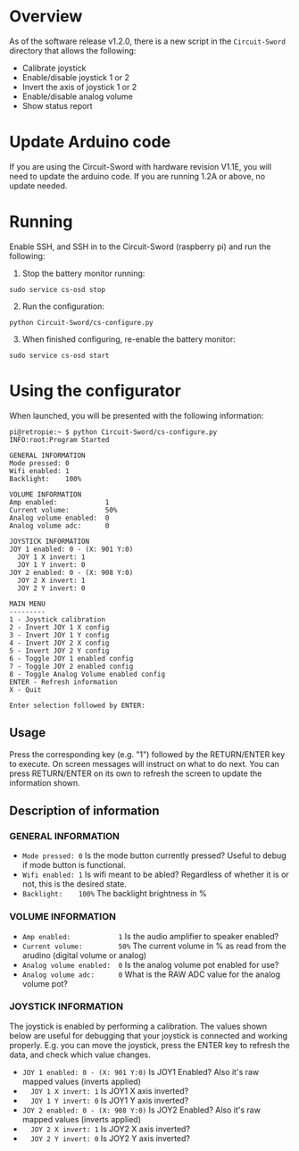 # Overview
As of the software release v1.2.0, there is a new script in the `Circuit-Sword` directory that allows the following:

* Calibrate joystick
* Enable/disable joystick 1 or 2
* Invert the axis of joystick 1 or 2
* Enable/disable analog volume
* Show status report

# Update Arduino code
If you are using the Circuit-Sword with hardware revision V1.1E, you will need to update the arduino code. If you are running 1.2A or above, no update needed.

# Running
Enable SSH, and SSH in to the Circuit-Sword (raspberry pi) and run the following:

1. Stop the battery monitor running:
``` shell
sudo service cs-osd stop
```

2. Run the configuration:
``` shell
python Circuit-Sword/cs-configure.py
```

3. When finished configuring, re-enable the battery monitor:
``` shell
sudo service cs-osd start
```

# Using the configurator
When launched, you will be presented with the following information:
``` shell
pi@retropie:~ $ python Circuit-Sword/cs-configure.py
INFO:root:Program Started

GENERAL INFORMATION
Mode pressed: 0
Wifi enabled: 1
Backlight:    100%

VOLUME INFORMATION
Amp enabled:            1
Current volume:         50%
Analog volume enabled:  0
Analog volume adc:      0

JOYSTICK INFORMATION
JOY 1 enabled: 0 - (X: 901 Y:0)
  JOY 1 X invert: 1
  JOY 1 Y invert: 0
JOY 2 enabled: 0 - (X: 908 Y:0)
  JOY 2 X invert: 1
  JOY 2 Y invert: 0

MAIN MENU
---------
1 - Joystick calibration
2 - Invert JOY 1 X config
3 - Invert JOY 1 Y config
4 - Invert JOY 2 X config
5 - Invert JOY 2 Y config
6 - Toggle JOY 1 enabled config
7 - Toggle JOY 2 enabled config
8 - Toggle Analog Volume enabled config
ENTER - Refresh information
X - Quit

Enter selection followed by ENTER:

```

## Usage
Press the corresponding key (e.g. "1") followed by the RETURN/ENTER key to execute. On screen messages will instruct on what to do next. You can press RETURN/ENTER on its own to refresh the screen to update the information shown.

## Description of information
### GENERAL INFORMATION
* `Mode pressed: 0` Is the mode button currently pressed? Useful to debug if mode button is functional.
* `Wifi enabled: 1` Is wifi meant to be abled? Regardless of whether it is or not, this is the desired state.
* `Backlight:    100%` The backlight brightness in % 

### VOLUME INFORMATION
* `Amp enabled:            1` Is the audio amplifier to speaker enabled?
* `Current volume:         50%` The current volume in % as read from the arudino (digital volume or analog)
* `Analog volume enabled:  0` Is the analog volume pot enabled for use?
* `Analog volume adc:      0` What is the RAW ADC value for the analog volume pot?

### JOYSTICK INFORMATION
The joystick is enabled by performing a calibration. The values shown below are useful for debugging that your joystick is connected and working properly. E.g. you can move the joystick, press the ENTER key to refresh the data, and check which value changes.
* `JOY 1 enabled: 0 - (X: 901 Y:0)` Is JOY1 Enabled? Also it's raw mapped values (inverts applied)
* `  JOY 1 X invert: 1` Is JOY1 X axis inverted?
* `  JOY 1 Y invert: 0` Is JOY1 Y axis inverted?
* `JOY 2 enabled: 0 - (X: 908 Y:0)` Is JOY2 Enabled? Also it's raw mapped values (inverts applied)
* `  JOY 2 X invert: 1` Is JOY2 X axis inverted?
* `  JOY 2 Y invert: 0` Is JOY2 Y axis inverted?